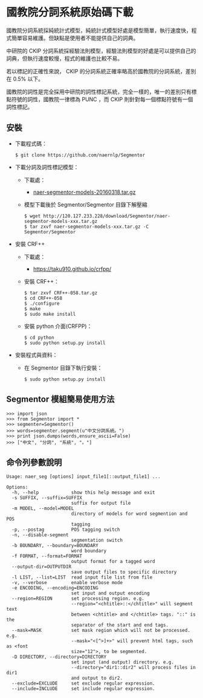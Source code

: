 # 國教院分詞系統原始碼下載

國教院分詞系統採純統計式模型，純統計式模型好處是模型簡單，執行速度快，程式簡單容易維護。但缺點是使用者不能提供自己的詞典。

中研院的 CKIP 分詞系統採經驗法則模型，經驗法則模型的好處是可以提供自己的詞典，但執行速度較慢，程式的維護也比較不易。

若以標記的正確性來說， CKIP 的分詞系統正確率略高於國教院的分詞系統，差別在 0.5%  以下。

國教院的詞性是完全採用中研院的詞性標記系統，完全一樣的，唯一的差別只有標點符號的詞性，國教院一律標為 PUNC ，而 CKIP 則針對每一個標點符號有一個詞性標記。


## 安裝
* 下載程式碼：

	```$ git clone https://github.com/naernlp/Segmentor```
    
* 下載分詞及詞性標記模型：
	* 下載處：
		* [naer-segmentor-models-20160318.tar.gz](http://120.127.233.228/download/Segmentor/naer-segmentor-models-20160318.tar.gz)
	* 模型下載後於 Segmentor/Segmentor 目錄下解壓縮

		```
		$ wget http://120.127.233.228/download/Segmentor/naer-segmentor-models-xxx.tar.gz
		$ tar zxvf naer-segmentor-models-xxx.tar.gz -C Segmentor/Segmentor
		```

* 安裝 CRF++
	* 下載處：
		* https://taku910.github.io/crfpp/
	* 安裝 CRF++：

		```
		$ tar zxvf CRF++-058.tar.gz
		$ cd CRF++-058
		$ ./configure
		$ make
		$ sudo make install
		```

	* 安裝 python 介面(CRFPP)：

		
		```
		$ cd python
		$ sudo python setup.py install
		```

*  安裝程式與資料：
	* 在 Segmentor 目錄下執行安裝：

	    ```
	    $ sudo python setup.py install
	    ```

## Segmentor 模組簡易使用方法

```
>>> import json
>>> from Segmentor import *
>>> segmenter=Segmentor()
>>> words=segmenter.segment(u"中文分詞系統。")
>>> print json.dumps(words,ensure_ascii=False)
>>> ["中文", "分詞", "系統", "。"]
```
	    
## 命令列參數說明

```
Usage: naer_seg [options] input_file1[::output_file1] ...

Options:
  -h, --help            show this help message and exit
  -s SUFFIX, --suffix=SUFFIX
                        suffix for output file
  -m MODEL, --model=MODEL
                        directory of models for word segmention and POS
                        tagging
  -p, --postag          POS tagging switch
  -n, --disable-segment
                        segmentation switch
  -b BOUNDARY, --boundary=BOUNDARY
                        word boundary
  -f FORMAT, --format=FORMAT
                        output format for a tagged word
  --output-dir=OUTPUTDIR
                        save output files to specific directory
  -l LIST, --list=LIST  read input file list from file
  -v, --verbose         enable verbose mode
  -e ENCODING, --encoding=ENCODING
                        set input and output encoding
  --region=REGION       set processing region. e.g.
                        --region="<chtitle>::</chtitle>" will segment text
                        between <chtitle> and </chtitle> tags. "::" is the
                        separator of the start and end tags.
  --mask=MASK           set mask region which will not be processed. e.g.
                        --mask="<[^>]+>" will prevent html tags, such as <font
                        size="12">, to be segmented.
  -D DIRECTORY, --directory=DIRECTORY
                        set input (and output) directory. e.g.
                        --directory="dir1::dir2" will process files in dir1
                        and output to dir2.
  --exclude=EXCLUDE     set exclude regular expression.
  --include=INCLUDE     set include regular expression.
```
